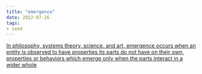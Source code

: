 ```yaml
---
title: "emergence"
date: 2022-07-26
tags:
- seed
---
```

[In philosophy, systems theory, science, and art, emergence occurs when an entity is observed to have properties its parts do not have on their own, properties or behaviors which emerge only when the parts interact in a wider whole](https://en.wikipedia.org/wiki/Emergence)

